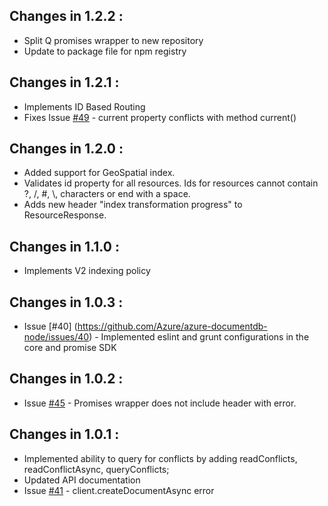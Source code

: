 ## Changes in 1.2.2 : ##

- Split Q promises wrapper to new repository
- Update to package file for npm registry

## Changes in 1.2.1 : ##

- Implements ID Based Routing
- Fixes Issue [#49](https://github.com/Azure/azure-documentdb-node/issues/49) - current property conflicts with method current()

## Changes in 1.2.0 : ##

- Added support for GeoSpatial index.
- Validates id property for all resources. Ids for resources cannot contain ?, /, #, \\, characters or end with a space. 
- Adds new header "index transformation progress" to ResourceResponse.

## Changes in 1.1.0 : ##

- Implements V2 indexing policy

## Changes in 1.0.3 : ##

- Issue [#40] (https://github.com/Azure/azure-documentdb-node/issues/40) - Implemented eslint and grunt configurations in the core and promise SDK

## Changes in 1.0.2 : ##

- Issue [#45](https://github.com/Azure/azure-documentdb-node/issues/45) - Promises wrapper does not include header with error.

## Changes in 1.0.1 : ##

- Implemented ability to query for conflicts by adding readConflicts, readConflictAsync, queryConflicts;
- Updated API documentation
- Issue [#41](https://github.com/Azure/azure-documentdb-node/issues/41) - client.createDocumentAsync error  
